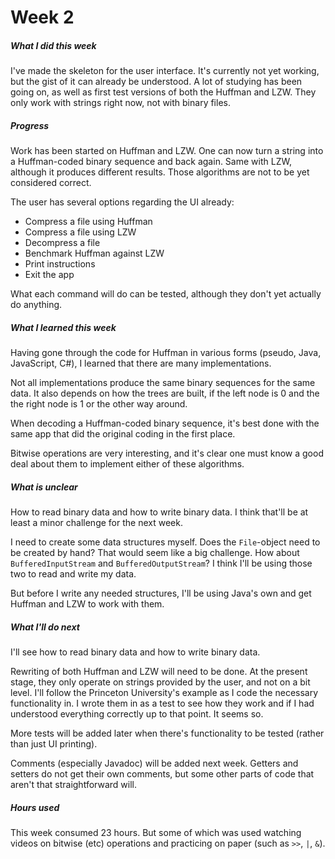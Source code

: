 # Week 2

##### What I did this week

I've made the skeleton for the user interface. It's currently not yet working, but the gist of it can already be understood. A lot of studying has been going on, as well as first test versions of both the Huffman and LZW. They only work with strings right now, not with binary files.

##### Progress

Work has been started on Huffman and LZW. One can now turn a string into a Huffman-coded binary sequence and back again. Same with LZW, although it produces different results. Those algorithms are not to be yet considered correct.

The user has several options regarding the UI already:
* Compress a file using Huffman
* Compress a file using LZW
* Decompress a file
* Benchmark Huffman against LZW
* Print instructions
* Exit the app

What each command will do can be tested, although they don't yet actually do anything.

##### What I learned this week

Having gone through the code for Huffman in various forms (pseudo, Java, JavaScript, C#), I learned that there are many implementations.

Not all implementations produce the same binary sequences for the same data. It also depends on how the trees are built, if the left node is 0 and the the right node is 1 or the other way around.

When decoding a Huffman-coded binary sequence, it's best done with the same app that did the original coding in the first place.

Bitwise operations are very interesting, and it's clear one must know a good deal about them to implement either of these algorithms.

##### What is unclear

How to read binary data and how to write binary data. I think that'll be at least a minor challenge for the next week.

I need to create some data structures myself. Does the `File`-object need to be created by hand? That would seem like a big challenge. How about `BufferedInputStream` and `BufferedOutputStream`? I think I'll be using those two to read and write my data.

But before I write any needed structures, I'll be using Java's own and get Huffman and LZW to work with them.

##### What I'll do next

I'll see how to read binary data and how to write binary data.

Rewriting of both Huffman and LZW will need to be done. At the present stage, they only operate on strings provided by the user, and not on a bit level. I'll follow the Princeton University's example as I code the necessary functionality in. I wrote them in as a test to see how they work and if I had understood everything correctly up to that point. It seems so.

More tests will be added later when there's functionality to be tested (rather than just UI printing).

Comments (especially Javadoc) will be added next week. Getters and setters do not get their own comments, but some other parts of code that aren't that straightforward will.

##### Hours used

This week consumed 23 hours. But some of which was used watching videos on bitwise (etc) operations and practicing on paper (such as `>>`, `|`, `&`).
